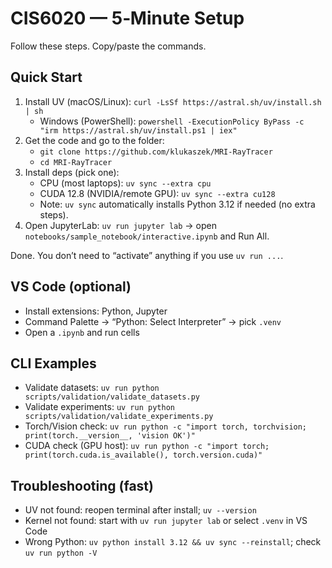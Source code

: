 # CIS6020 — 5‑Minute Setup

Follow these steps. Copy/paste the commands.

## Quick Start

1) Install UV (macOS/Linux): `curl -LsSf https://astral.sh/uv/install.sh | sh`
   - Windows (PowerShell): `powershell -ExecutionPolicy ByPass -c "irm https://astral.sh/uv/install.ps1 | iex"`
2) Get the code and go to the folder:
   - `git clone https://github.com/klukaszek/MRI-RayTracer`
   - `cd MRI-RayTracer`
3) Install deps (pick one):
   - CPU (most laptops): `uv sync --extra cpu`
   - CUDA 12.8 (NVIDIA/remote GPU): `uv sync --extra cu128`
   - Note: `uv sync` automatically installs Python 3.12 if needed (no extra steps).
4) Open JupyterLab: `uv run jupyter lab` → open `notebooks/sample_notebook/interactive.ipynb` and Run All.

Done. You don’t need to “activate” anything if you use `uv run ...`.

## VS Code (optional)

- Install extensions: Python, Jupyter
- Command Palette → “Python: Select Interpreter” → pick `.venv`
- Open a `.ipynb` and run cells

## CLI Examples

- Validate datasets: `uv run python scripts/validation/validate_datasets.py`
- Validate experiments: `uv run python scripts/validation/validate_experiments.py`
- Torch/Vision check: `uv run python -c "import torch, torchvision; print(torch.__version__, 'vision OK')"`
- CUDA check (GPU host): `uv run python -c "import torch; print(torch.cuda.is_available(), torch.version.cuda)"`

## Troubleshooting (fast)

- UV not found: reopen terminal after install; `uv --version`
- Kernel not found: start with `uv run jupyter lab` or select `.venv` in VS Code
- Wrong Python: `uv python install 3.12 && uv sync --reinstall`; check `uv run python -V`
